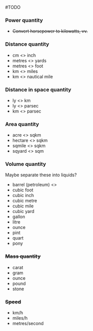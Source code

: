 #TODO

### Power quantity
* ~~Convert horsepower to kilowatts, vv.~~

### Distance quantity
* cm <> inch
* metres <> yards
* metres <> foot
* km <> miles
* km <> nautical mile

### Distance in space quantity
* ly <> km
* ly <> parsec
* km <> parsec

### Area quantity
* acre <> sqkm
* hectare <> sqkm
* sqmile <> sqkm
* sqyard <> sqm

### Volume quantity
Maybe separate these into liquids?
* barrel (petroleum) <> 
* cubic foot
* cubic inch
* cubic metre
* cubic mile
* cubic yard
* gallon
* litre
* ounce
* pint
* quart
* pony

### ~~Mass quantity~~
* carat
* gram
* ounce
* pound
* stone

### ~~Speed~~
* km/h
* miles/h
* metres/second

